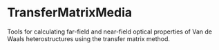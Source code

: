 # TransferMatrixMedia
Tools for calculating far-field and near-field optical properties of Van de Waals heterostructures using the transfer matrix method.

